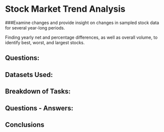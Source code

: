 # Stock Market Trend Analysis 

###Examine changes and provide insight on changes in sampled stock data for several year-long periods.

Finding yearly net and percentage differences, as well as overall volume, to identify best, worst, and largest stocks. 

## Questions:


## Datasets Used: 


## Breakdown of Tasks:


## Questions - Answers:


## Conclusions

